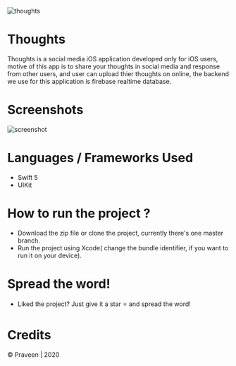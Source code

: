 ![thoughts](https://user-images.githubusercontent.com/89791552/132789858-8a9b1e58-2b44-46f7-bff2-efb615fa0ac6.png)

# Thoughts

Thoughts is a social media iOS application developed only for iOS users, motive of this app is to share your thoughts in social media and response from other users,
and user can upload thier thoughts on online, the backend we use for this application is firebase realtime database.

# Screenshots
![screenshot](https://user-images.githubusercontent.com/89791552/132794381-7a6219eb-cc49-4d7e-9506-05673abd2c84.png)

# Languages / Frameworks Used
- Swift 5
- UIKit

# How to run the project ?
- Download the zip file or clone the project, currently there's one master branch.
- Run the project using Xcode( change the bundle identifier, if you want to run it on your device).

# Spread the word!
- Liked the project? Just give it a star ⭐️ and spread the word!

# Credits
© Praveen | 2020

